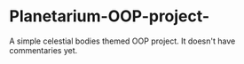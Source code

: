 # Planetarium-OOP-project-
A simple celestial bodies themed OOP project.
 It doesn't have commentaries yet.
